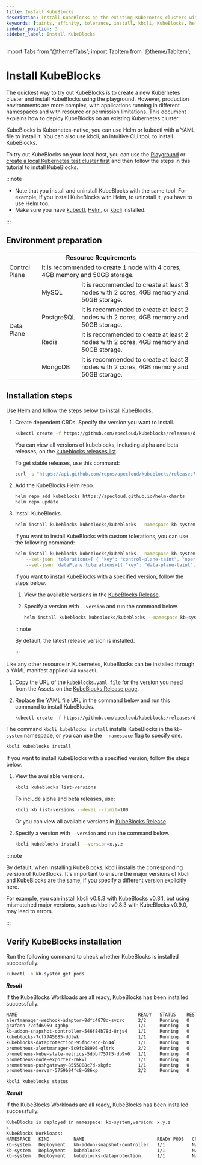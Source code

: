 ```yaml
---
title: Install KubeBlocks
description: Install KubeBlocks on the existing Kubernetes clusters with Helm
keywords: [taints, affinity, tolerance, install, kbcli, KubeBlocks, helm]
sidebar_position: 3
sidebar_label: Install KubeBlocks
---
```


import Tabs from '@theme/Tabs';
import TabItem from '@theme/TabItem';

# Install KubeBlocks

The quickest way to try out KubeBlocks is to create a new Kubernetes cluster and install KubeBlocks using the playground. However, production environments are more complex, with applications running in different namespaces and with resource or permission limitations. This document explains how to deploy KubeBlocks on an existing Kubernetes cluster.

KubeBlocks is Kubernetes-native, you can use Helm or kubectl with a YAML file to install it. You can also use kbcli, an intuitive CLI tool, to install KubeBlocks.

To try out KubeBlocks on your local host, you can use the [Playground](./../../try-out-on-playground/try-kubeblocks-on-your-laptop.md) or [create a local Kubernetes test cluster first](./../prepare-a-local-k8s-cluster/prepare-a-local-k8s-cluster.md) and then follow the steps in this tutorial to install KubeBlocks.

:::note

- Note that you install and uninstall KubeBlocks with the same tool. For example, if you install KubeBlocks with Helm, to uninstall it, you have to use Helm too.
- Make sure you have [kubectl](https://kubernetes.io/docs/tasks/tools/), [Helm](https://helm.sh/docs/intro/install/), or [kbcli](./install-kbcli.md) installed.

:::

## Environment preparation

<table>
	<tr>
	    <th colspan="3">Resource Requirements</th>
	</tr >
	<tr>
	    <td >Control Plane</td>
	    <td colspan="2">It is recommended to create 1 node with 4 cores, 4GB memory and 50GB storage. </td>
	</tr >
	<tr >
	    <td rowspan="4">Data Plane</td>
	    <td> MySQL </td>
	    <td>It is recommended to create at least 3 nodes with 2 cores, 4GB memory and 50GB storage. </td>
	</tr>
	<tr>
	    <td> PostgreSQL </td>
        <td>It is recommended to create at least 2 nodes with 2 cores, 4GB memory and 50GB storage.  </td>
	</tr>
	<tr>
	    <td> Redis </td>
        <td>It is recommended to create at least 2 nodes with 2 cores, 4GB memory and 50GB storage. </td>
	</tr>
	<tr>
	    <td> MongoDB </td>
	    <td>It is recommended to create at least 3 nodes with 2 cores, 4GB memory and 50GB storage. </td>
	</tr>
</table>

## Installation steps

<Tabs>

<TabItem value="Helm" label="Install with Helm" default>

Use Helm and follow the steps below to install KubeBlocks.

1. Create dependent CRDs. Specify the version you want to install.

   ```bash
   kubectl create -f https://github.com/apecloud/kubeblocks/releases/download/vx.y.z/kubeblocks_crds.yaml
   ```

   You can view all versions of kubeblocks, including alpha and beta releases, on the [kubeblocks releases list](https://github.com/apecloud/kubeblocks/releases).

   To get stable releases, use this command:

   ```bash
   curl -s "https://api.github.com/repos/apecloud/kubeblocks/releases?per_page=100&page=1" | jq -r '.[] | select(.prerelease == false) | .tag_name' | sort -V -r
   ```

2. Add the KubeBlocks Helm repo.

   ```bash
   helm repo add kubeblocks https://apecloud.github.io/helm-charts
   helm repo update
   ```

3. Install KubeBlocks.

   ```bash
   helm install kubeblocks kubeblocks/kubeblocks --namespace kb-system --create-namespace
   ```

   If you want to install KubeBlocks with custom tolerations, you can use the following command:

   ```bash
   helm install kubeblocks kubeblocks/kubeblocks --namespace kb-system --create-namespace \
       --set-json 'tolerations=[ { "key": "control-plane-taint", "operator": "Equal", "effect": "NoSchedule", "value": "true" } ]' \
       --set-json 'dataPlane.tolerations=[{ "key": "data-plane-taint", "operator": "Equal", "effect": "NoSchedule", "value": "true"    }]'
   ```

   If you want to install KubeBlocks with a specified version, follow the steps below.

   1. View the available versions in the [KubeBlocks Release](https://github.com/apecloud/kubeblocks/releases/).
   2. Specify a version with `--version` and run the command below.

      ```bash
      helm install kubeblocks kubeblocks/kubeblocks --namespace kb-system --create-namespace --version="x.y.z"
      ```

     :::note

     By default, the latest release version is installed.

     :::

</TabItem>

<TabItem value="kubectl" label="Install with kubectl">

Like any other resource in Kubernetes, KubeBlocks can be installed through a YAML manifest applied via `kubectl`.

1. Copy the URL of the `kubeblocks.yaml file` for the version you need from the Assets on the [KubeBlocks Release page](https://github.com/apecloud/kubeblocks/releases).
2. Replace the YAML file URL in the command below and run this command to install KubeBlocks.

     ```bash
     kubectl create -f https://github.com/apecloud/kubeblocks/releases/download/vx.y.x/kubeblocks.yaml
     ```

</TabItem>

<TabItem value="kbcli" label="Install with kbcli">

The command `kbcli kubeblocks install` installs KubeBlocks in the `kb-system` namespace, or you can use the `--namespace` flag to specify one.

```bash
kbcli kubeblocks install
```

If you want to install KubeBlocks with a specified version, follow the steps below.

1. View the available versions.

   ```bash
   kbcli kubeblocks list-versions
   ```

   To include alpha and beta releases, use:

   ```bash
   kbcli kb list-versions --devel --limit=100
   ```

   Or you can view all available versions in [KubeBlocks Release](https://github.com/apecloud/kubeblocks/releases/).
2. Specify a version with `--version` and run the command below.

   ```bash
   kbcli kubeblocks install --version=x.y.z
   ```

  :::note

   By default, when installing KubeBlocks, kbcli installs the corresponding version of KubeBlocks. It's important to ensure the major versions of kbcli and KubeBlocks are the same, if you specify a different version explicitly here.

   For example, you can install kbcli v0.8.3 with KubeBlocks v0.8.1, but using mismatched major versions, such as kbcli v0.8.3 with KubeBlocks v0.9.0, may lead to errors.
  
  :::

</TabItem>

</Tabs>

## Verify KubeBlocks installation

Run the following command to check whether KubeBlocks is installed successfully.

<Tabs>

<TabItem value="kubectl" label="kubectl" default>

```bash
kubectl -n kb-system get pods
```

***Result***

If the KubeBlocks Workloads are all ready, KubeBlocks has been installed successfully.

```bash
NAME                                             READY   STATUS    RESTARTS       AGE
alertmanager-webhook-adaptor-8dfc4878d-svzrc     2/2     Running   0              3m56s
grafana-77dfd6959-4gnhp                          1/1     Running   0              3m56s
kb-addon-snapshot-controller-546f84b78d-8rjs4    1/1     Running   0              3m56s
kubeblocks-7cf7745685-ddlwk                      1/1     Running   0              4m39s
kubeblocks-dataprotection-95fbc79cc-b544l        1/1     Running   0              4m39s
prometheus-alertmanager-5c9fc88996-qltrk         2/2     Running   0              3m56s
prometheus-kube-state-metrics-5dbbf757f5-db9v6   1/1     Running   0              3m56s
prometheus-node-exporter-r6kvl                   1/1     Running   0              3m56s
prometheus-pushgateway-8555888c7d-xkgfc          1/1     Running   0              3m56s
prometheus-server-5759b94fc8-686xp               2/2     Running   0              3m56s
```

</TabItem>

<TabItem value="kbcli" label="kbcli">

```bash
kbcli kubeblocks status
```

***Result***

If the KubeBlocks Workloads are all ready, KubeBlocks has been installed successfully.

```bash
KubeBlocks is deployed in namespace: kb-system,version: x.y.z
>
KubeBlocks Workloads:
NAMESPACE   KIND         NAME                           READY PODS   CPU(CORES)   MEMORY(BYTES)   CREATED-AT
kb-system   Deployment   kb-addon-snapshot-controller   1/1          N/A          N/A             Oct 13,2023 14:27 UTC+0800
kb-system   Deployment   kubeblocks                     1/1          N/A          N/A             Oct 13,2023 14:26 UTC+0800
kb-system   Deployment   kubeblocks-dataprotection      1/1          N/A          N/A             Oct 13,2023 14:26 UTC+0800
```

</TabItem>

</Tabs>
